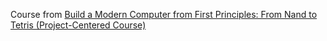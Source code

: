 Course from [Build a Modern Computer from First Principles: From Nand to Tetris (Project-Centered Course)](https://www.coursera.org/learn/build-a-computer/)